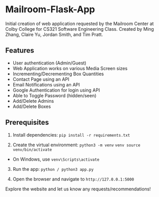 # Mailroom-Flask-App
Initial creation of web application requested by the Mailroom Center at Colby College for CS321 Software Engineering Class. Created by Ming Zhang, Claire Yu, Jordan Smith, and Tim Pratt. 

## Features
- User authentication (Admin/Guest)
- Web Application works on various Media Screen sizes
- Incrementing/Decrementing Box Quantities
- Contact Page using an API
- Email Notifications using an API
- Google Authentication for login using API
- Able to Toggle Password (hidden/seen)
- Add/Delete Admins
- Add/Delete Boxes

## Prerequisites
1. Install dependencies:
`pip install -r requirements.txt`

2. Create the virtual environment:
`python3 -m venv`
`venv source venv/bin/activate` 
- On Windows, use `venv\Scripts\activate`

3. Run the app:
`python / python3 app.py`

4. Open the browser and navigate to `http://127.0.0.1:5000`

Explore the website and let us know any requests/recommendations!